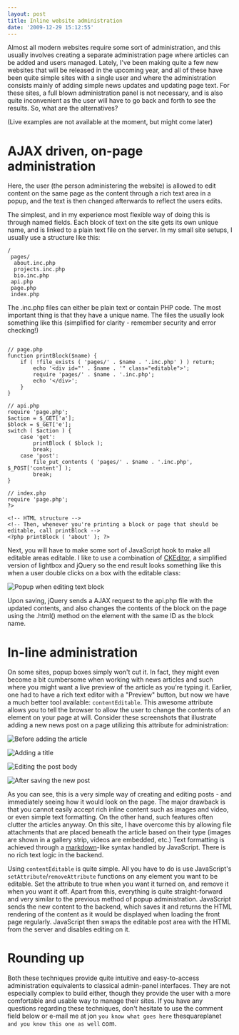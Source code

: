 ```yaml
---
layout: post
title: Inline website administration
date: '2009-12-29 15:12:55'
---
```


Almost all modern websites require some sort of administration, and this usually involves creating a separate administration page where articles can be added and users managed. Lately, I've been making quite a few new websites that will be released in the upcoming year, and all of these have been quite simple sites with a single user and where the administration consists mainly of adding simple news updates and updating page text. For these sites, a full blown administration panel is not necessary, and is also quite inconvenient as the user will have to go back and forth to see the results. So, what are the alternatives?

(Live examples are not available at the moment, but might come later)

# AJAX driven, on-page administration

Here, the user (the person administering the website) is allowed to edit content on the same page as the content through a rich text area in a popup, and the text is then changed afterwards to reflect the users edits.

The simplest, and in my experience most flexible way of doing this is through named fields. Each block of text on the site gets its own unique name, and is linked to a plain text file on the server. In my small site setups, I usually use a structure like this:

```
/
 pages/
  about.inc.php
  projects.inc.php
  bio.inc.php
 api.php
 page.php
 index.php
```

The .inc.php files can either be plain text or contain PHP code. The most important thing is that they have a unique name. The files the usually look something like this (simplified for clarity - remember security and error checking!)

```<?php

// page.php
function printBlock($name) {
    if ( !file_exists ( 'pages/' . $name . '.inc.php' ) ) return;
        echo '<div id="' . $name . '" class="editable">';
        require 'pages/' . $name . '.inc.php';
        echo '</div>';
    }
}

// api.php
require 'page.php';
$action = $_GET['a'];
$block = $_GET['e'];
switch ( $action ) {
    case 'get':
        printBlock ( $block );
        break;
    case 'post':
        file_put_contents ( 'pages/' . $name . '.inc.php', $_POST['content'] );
        break;
}

// index.php
require 'page.php';
?>
```
```
<!-- HTML structure -->
<!-- Then, whenever you're printing a block or page that should be editable, call printBlock -->
<?php printBlock ( 'about' ); ?>
```

Next, you will have to make some sort of JavaScript hook to make all editable areas editable. I like to use a combination of [CKEditor](http://ckeditor.com/), a simplified version of lightbox and jQuery so the end result looks something like this when a user double clicks on a box with the editable class:

![Popup when editing text block](/blog/content/images/2015/05/popup-on.jpg)

Upon saving, jQuery sends a AJAX request to the api.php file with the updated contents, and also changes the contents of the block on the page using the .html() method on the element with the same ID as the block name.

# In-line administration
On some sites, popup boxes simply won't cut it. In fact, they might even become a bit cumbersome when working with news articles and such where you might want a live preview of the article as you're typing it. Earlier, one had to have a rich text editor with a "Preview" button, but now we have a much better tool available: `contentEditable`. This awesome attribute allows you to tell the browser to allow the user to change the contents of an element on your page at will. Consider these screenshots that illustrate adding a new news post on a page utilizing this attribute for administration:

![Before adding the article](/blog/content/images/2015/05/inline-pre.jpg)

![Adding a title](/blog/content/images/2015/05/inline-title.jpg)

![Editing the post body](/blog/content/images/2015/05/inline-body1.jpg)

![After saving the new post](/blog/content/images/2015/05/inline-post.jpg)

As you can see, this is a very simple way of creating and editing posts - and immediately seeing how it would look on the page. The major drawback is that you cannot easily accept rich inline content such as images and video, or even simple text formatting. On the other hand, such features often clutter the articles anyway. On this site, I have overcome this by allowing file attachments that are placed beneath the article based on their type (images are shown in a gallery strip, videos are embedded, etc.) Text formatting is achieved through a [markdown](http://daringfireball.net/projects/markdown/)-like syntax handled by JavaScript. There is no rich text logic in the backend.

Using `contentEditable` is quite simple. All you have to do is use JavaScript's `setAttribute`/`removeAttribute` functions on any element you want to be editable. Set the attribute to true when you want it turned on, and remove it when you want it off. Apart from this, everything is quite straight-forward and very similar to the previous method of popup administration. JavaScript sends the new content to the backend, which saves it and returns the HTML rendering of the content as it would be displayed when loading the front page regularly. JavaScript then swaps the editable post area with the HTML from the server and disables editing on it.

# Rounding up
Both these techniques provide quite intuitive and easy-to-access administration equivalents to classical admin-panel interfaces. They are not especially complex to build either, though they provide the user with a more comfortable and usable way to manage their sites. If you have any questions regarding these techniques, don't hesitate to use the comment field below or e-mail me at jon `you know what goes here` thesquareplanet `and you know this one as well` com.
